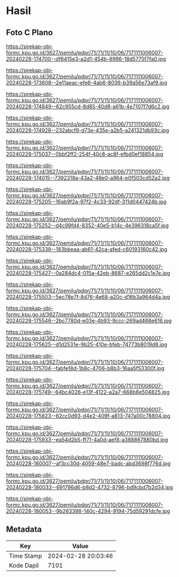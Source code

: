 # Hasil

## Foto C Plano

https://sirekap-obj-formc.kpu.go.id/3627/pemilu/pdpr/71/71/11/10/06/7171111006007-20240228-174700--df8415e3-a2d1-454b-8986-18d5775f7fa0.jpg

https://sirekap-obj-formc.kpu.go.id/3627/pemilu/pdpr/71/71/11/10/06/7171111006007-20240228-173608--2e11aeac-efe6-4ab6-8036-b39a56e73af9.jpg

https://sirekap-obj-formc.kpu.go.id/3627/pemilu/pdpr/71/71/11/10/06/7171111006007-20240228-174849--62c955cd-8d85-40d8-a61b-4e7107f7d6c2.jpg

https://sirekap-obj-formc.kpu.go.id/3627/pemilu/pdpr/71/71/11/10/06/7171111006007-20240228-174928--232abcf9-d73e-435e-a2b5-a241321db93c.jpg

https://sirekap-obj-formc.kpu.go.id/3627/pemilu/pdpr/71/71/11/10/06/7171111006007-20240228-175037--0bbf2ff2-254f-40c8-ac8f-efbd0ef18854.jpg

https://sirekap-obj-formc.kpu.go.id/3627/pemilu/pdpr/71/71/11/10/06/7171111006007-20240228-174015--7392318a-43a2-48e0-a964-e0f503cd52a2.jpg

https://sirekap-obj-formc.kpu.go.id/3627/pemilu/pdpr/71/71/11/10/06/7171111006007-20240228-175205--16ab9f2a-97f2-4c33-92df-311d0447424b.jpg

https://sirekap-obj-formc.kpu.go.id/3627/pemilu/pdpr/71/71/11/10/06/7171111006007-20240228-175252--d4c99fd4-8352-40e5-b14c-4e396318ca5f.jpg

https://sirekap-obj-formc.kpu.go.id/3627/pemilu/pdpr/71/71/11/10/06/7171111006007-20240228-175339--183bbeaa-ab61-42ca-afed-c60193160c42.jpg

https://sirekap-obj-formc.kpu.go.id/3627/pemilu/pdpr/71/71/11/10/06/7171111006007-20240228-175427--0a284dc4-015a-42eb-8687-e265dd2c1e7e.jpg

https://sirekap-obj-formc.kpu.go.id/3627/pemilu/pdpr/71/71/11/10/06/7171111006007-20240228-175503--5ec78e7f-8d76-4e68-a20c-d16b3a964d4a.jpg

https://sirekap-obj-formc.kpu.go.id/3627/pemilu/pdpr/71/71/11/10/06/7171111006007-20240228-175546--2bc7780d-e03e-4b93-9ccc-269ad468e616.jpg

https://sirekap-obj-formc.kpu.go.id/3627/pemilu/pdpr/71/71/11/10/06/7171111006007-20240228-175625--d1d2531e-9b25-410e-bfeb-74773b8019d8.jpg

https://sirekap-obj-formc.kpu.go.id/3627/pemilu/pdpr/71/71/11/10/06/7171111006007-20240228-175704--fabfe18d-1b8c-4706-b8b3-16aa5f53300f.jpg

https://sirekap-obj-formc.kpu.go.id/3627/pemilu/pdpr/71/71/11/10/06/7171111006007-20240228-175749--64bc4026-e13f-4122-a2a7-668b8e504825.jpg

https://sirekap-obj-formc.kpu.go.id/3627/pemilu/pdpr/71/71/11/10/06/7171111006007-20240228-175823--62cc0d93-d4e2-409f-a813-747a00c78804.jpg

https://sirekap-obj-formc.kpu.go.id/3627/pemilu/pdpr/71/71/11/10/06/7171111006007-20240228-175933--ea54d2b5-ff71-4a0d-aef8-a388867880bd.jpg

https://sirekap-obj-formc.kpu.go.id/3627/pemilu/pdpr/71/71/11/10/06/7171111006007-20240228-180007--af3cc30d-4059-48e7-badc-abd3698f776d.jpg

https://sirekap-obj-formc.kpu.go.id/3627/pemilu/pdpr/71/71/11/10/06/7171111006007-20240228-180033--691796d6-b8d2-4732-8796-bd9cbd7b2d34.jpg

https://sirekap-obj-formc.kpu.go.id/3627/pemilu/pdpr/71/71/11/10/06/7171111006007-20240228-180053--9b263398-140c-4294-9194-75d59291dcfe.jpg


## Metadata

| Key        | Value               |
| ---------- | ------------------- |
| Time Stamp | 2024-02-28 20:03:46 |
| Kode Dapil | 7101                |



